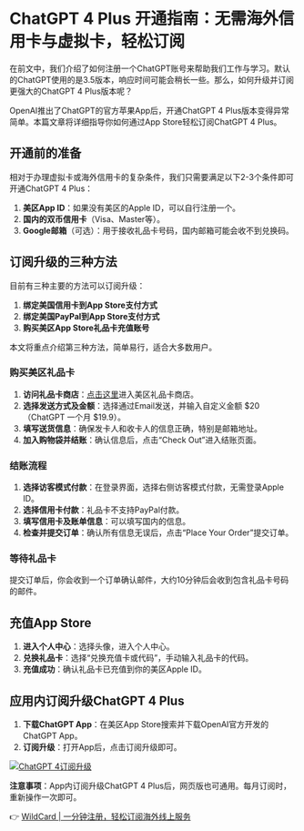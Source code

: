 # ChatGPT 4 Plus 开通指南：无需海外信用卡与虚拟卡，轻松订阅

在前文中，我们介绍了如何注册一个ChatGPT账号来帮助我们工作与学习。默认的ChatGPT使用的是3.5版本，响应时间可能会稍长一些。那么，如何升级并订阅更强大的ChatGPT 4 Plus版本呢？

OpenAI推出了ChatGPT的官方苹果App后，开通ChatGPT 4 Plus版本变得异常简单。本篇文章将详细指导你如何通过App Store轻松订阅ChatGPT 4 Plus。

## 开通前的准备

相对于办理虚拟卡或海外信用卡的复杂条件，我们只需要满足以下2-3个条件即可开通ChatGPT 4 Plus：

1. **美区App ID**：如果没有美区的Apple ID，可以自行注册一个。
2. **国内的双币信用卡**（Visa、Master等）。
3. **Google邮箱**（可选）：用于接收礼品卡号码，国内邮箱可能会收不到兑换码。

## 订阅升级的三种方法

目前有三种主要的方法可以订阅升级：

1. **绑定美国信用卡到App Store支付方式**
2. **绑定美国PayPal到App Store支付方式**
3. **购买美区App Store礼品卡充值账号**

本文将重点介绍第三种方法，简单易行，适合大多数用户。

### 购买美区礼品卡

1. **访问礼品卡商店**：[点击这里](https://www.apple.com/shop/buy-giftcard/giftcard)进入美区礼品卡商店。
2. **选择发送方式及金额**：选择通过Email发送，并输入自定义金额 $20（ChatGPT 一个月 $19.9）。
3. **填写送货信息**：确保发卡人和收卡人的信息正确，特别是邮箱地址。
4. **加入购物袋并结账**：确认信息后，点击“Check Out”进入结账页面。

### 结账流程

1. **选择访客模式付款**：在登录界面，选择右侧访客模式付款，无需登录Apple ID。
2. **选择信用卡付款**：礼品卡不支持PayPal付款。
3. **填写信用卡及账单信息**：可以填写国内的信息。
4. **检查并提交订单**：确认所有信息无误后，点击“Place Your Order”提交订单。

### 等待礼品卡

提交订单后，你会收到一个订单确认邮件，大约10分钟后会收到包含礼品卡号码的邮件。

## 充值App Store

1. **进入个人中心**：选择头像，进入个人中心。
2. **兑换礼品卡**：选择“兑换充值卡或代码”，手动输入礼品卡的代码。
3. **充值成功**：确认礼品卡已充值到你的美区Apple ID。

## 应用内订阅升级ChatGPT 4 Plus

1. **下载ChatGPT App**：在美区App Store搜索并下载OpenAI官方开发的ChatGPT App。
2. **订阅升级**：打开App后，点击订阅升级即可。

[![ChatGPT 4订阅升级](https://bbtdd.com/img/5048468637.webp)](https://bbtdd.com/img/405422677.webp)

**注意事项**：App内订阅升级ChatGPT 4 Plus后，网页版也可通用。每月订阅时，重新操作一次即可。

👉 [WildCard | 一分钟注册，轻松订阅海外线上服务](https://bbtdd.com/WildCard)